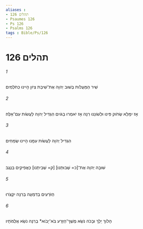 ```yaml
---
aliases : 
- תהלים 126
- Psaumes 126
- Ps 126
- Psalms 126
tags : Bible/Ps/126
---
```


# תהלים 126

###### 1
שִׁיר הַמַּעֲלֹות בְּשׁוּב יְהוָה אֶת־שִׁיבַת צִיֹּון הָיִינוּ כְּחֹלְמִים׃
###### 2
אָז יִמָּלֵא שְׂחֹוק פִּינוּ וּלְשֹׁונֵנוּ רִנָּה אָז יֹאמְרוּ בַגֹּויִם הִגְדִּיל יְהוָה לַעֲשֹׂות עִם־אֵלֶּה׃
###### 3
הִגְדִּיל יְהוָה לַעֲשֹׂות עִמָּנוּ הָיִינוּ שְׂמֵחִים׃
###### 4
שׁוּבָה יְהוָה אֶת־[כ= שְׁבוּתֵנוּ] [ק= שְׁבִיתֵנוּ] כַּאֲפִיקִים בַּנֶּגֶב׃
###### 5
הַזֹּרְעִים בְּדִמְעָה בְּרִנָּה יִקְצֹרוּ׃
###### 6
הָלֹוךְ יֵלֵךְ וּבָכֹה נֹשֵׂא מֶשֶׁךְ־הַזָּרַע בֹּא־יָבֹוא* בְרִנָּה נֹשֵׂא אֲלֻמֹּתָיו׃
